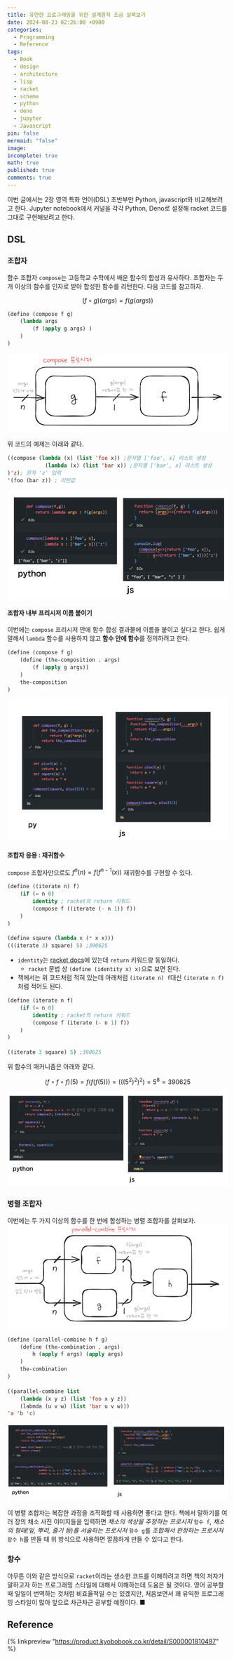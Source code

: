 ```yaml
---
title: 유연한 프로그래밍을 위한 설계원칙 조금 살펴보기
date: 2024-08-23 02:26:00 +0900
categories:
  - Programming
  - Reference
tags:
  - Book
  - design
  - architecture
  - lisp
  - racket
  - scheme
  - python
  - deno
  - jupyter
  - Javascript
pin: false
mermaid: "false"
image: 
incomplete: true
math: true
published: true
comments: true
---
```

이번 글에서는 2장 영역 특화 언어(DSL) 초반부만 Python, javascript와 비교해보려고 한다. Jupyter notebook에서 커널을 각각 Python, Deno로 설정해 racket 코드를 그대로 구현해보려고 한다.

## DSL
### 조합자
함수 조합자 `compose`는 고등학교 수학에서 배운 함수의 합성과 유사하다. 조합자는 두 개 이상의 함수를 인자로 받아 합성한 함수를 리턴한다. 다음 코드를 참고하자.

$$(f \circ g)(args) = f(g(args))$$


```lisp
(define (compose f g) 
	(lambda args
		(f (apply g args) )
	)
)
```

![Pasted image 20240823011355](/assets/img/res/Pasted%20image%2020240823011355.png)

위 코드의 예제는 아래와 같다.
```lisp
((compose (lambda (x) (list 'foo x)) ;문자열 ['foo', x] 리스트 생성
			(lambda (x) (list 'bar x)) ;문자열 ['bar', x] 리스트 생성
)'z); 문자 'z' 입력
'(foo (bar z)) ; 리턴값
```


![Pasted image 20240823013831](/assets/img/res/Pasted%20image%2020240823013831.png)

#### 조합자 내부 프리시저 이름 붙이기
이번에는 `compose` 프리시저 안에 함수 합성 결과물에 이름을 붙이고 싶다고 한다. 쉽게 말해서 `lambda` 함수를 사용하지 않고 **함수 안에 함수**를 정의하려고 한다.

```lisp
(define (compose f g)
	(define (the-composition . args)
		(f (apply g args))
	)
	the-composition
)
```

![Pasted image 20240823020509](/assets/img/res/Pasted%20image%2020240823020509.png)

#### 조합자 응용 : 재귀함수
`compose` 조합자만으로도 $f^n(n) = f(f^{n-1}(x))$ 재귀함수를 구현할 수 있다. 
```lisp
(define ((iterate n) f)
	(if (= n 0)
		identity ; racket의 return 키워드
		(compose f ((iterate (- n 1)) f))
	)
)

(define sqaure (lambda x (* x x)))
(((iterate 3) square) 5) ;390625
```
- `identity`는 [racket docs](https://docs.racket-lang.org/reference/procedures.html#%28def._%28%28lib._racket%2Ffunction..rkt%29._identity%29%29)에 있는데 `return` 키워드랑 동일하다.
	- `racket` 문법 상 `(define (identity x) x)`으로 보면 된다.
- 책에서는 위 코드처럼 적혀 있는데 아래처럼 `(iterate n) f`대신 `(iterate n f)`처럼 적어도 된다.

```lisp
(define (iterate n f)
	(if (= n 0)
		identity ; racket의 return 키워드
		(compose f (iterate (- n 1) f))
	)
)

((iterate 3 square) 5) ;390625
```
위 함수의 매커니즘은 아래와 같다.

$$(f \circ f \circ f)(5) = f(f(f(5))) = (((5^2)^2)^2) = 5^8 = 390625$$


![](/assets/img/res/Pasted%20image%2020240823032408.png)

### 병렬 조합자
이번에는 두 가지 이상의 함수를 한 번에 합성하는 병렬 조합자를 살펴보자.
![](/assets/img/res/Pasted%20image%2020240823033100.png)

```lisp
(define (parallel-combine h f g)
	(define (the-combination . args)
		h (apply f args) (apply args)
	)
	the-combination
)

((parallel-combine list
	(lambda (x y z) (list 'foo x y z))
	(labmda (u v w) (list 'bar u v w)))
'a 'b 'c)
```

![](/assets/img/res/Pasted%20image%2020240823034106.png)

이 병렬 조합자는 복잡한 과정을 조직화할 때 사용하면 좋다고 한다. 책에서 말하기를 여러 장의 채소 사진 이미지들을 입력하면 *채소의 색상을 추정하는 프로시저* `함수 f`, *채소의 형태(잎, 뿌리, 줄기 등)를 서술하는 프로시저* `함수 g`를 *조합해서 판정하는 프로시저* `함수 h`를 만들 때 위 방식으로 사용하면 깔끔하게 만들 수 있다고 한다.

### 항수


아무튼 이와 같은 방식으로 `racket`이라는 생소한 코드를 이해하려고 하면 책의 저자가 말하고자 하는 프로그래밍 스타일에 대해서 이해하는데 도움은 될 것이다. 영어 공부할 때 일일이 번역하는 것처럼 비효율적일 수는 있겠지만, 처음보면서 꽤 유익한 프로그래밍 스타일이 많아 앞으로 차근차근 공부할 예정이다. <span id="Fine">■</span>

## Reference
{% linkpreview "https://product.kyobobook.co.kr/detail/S000001810497" %}